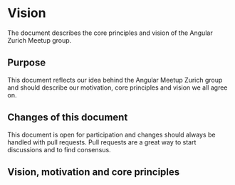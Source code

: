 # Vision
The document describes the core principles and vision of the Angular Zurich Meetup group.
## Purpose
This document reflects our idea behind the Angular Meetup Zurich group and should describe our motivation, core principles and vision we all agree on.
## Changes of this document
This document is open for participation and changes should always be handled with pull requests. Pull requests are a great way to start discussions and to find consensus.
## Vision, motivation and core principles
